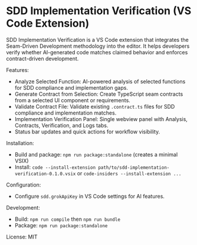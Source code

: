 # SDD Implementation Verification (VS Code Extension)

SDD Implementation Verification is a VS Code extension that integrates the Seam-Driven Development methodology into the editor. It helps developers verify whether AI-generated code matches claimed behavior and enforces contract-driven development.

Features:
- Analyze Selected Function: AI-powered analysis of selected functions for SDD compliance and implementation gaps.
- Generate Contract from Selection: Create TypeScript seam contracts from a selected UI component or requirements.
- Validate Contract File: Validate existing `.contract.ts` files for SDD compliance and implementation matches.
- Implementation Verification Panel: Single webview panel with Analysis, Contracts, Verification, and Logs tabs.
- Status bar updates and quick actions for workflow visibility.

Installation:
- Build and package: `npm run package:standalone` (creates a minimal VSIX)
- Install: `code --install-extension path/to/sdd-implementation-verification-0.1.0.vsix` or `code-insiders --install-extension ...`

Configuration:
- Configure `sdd.grokApiKey` in VS Code settings for AI features.

Development:
- Build: `npm run compile` then `npm run bundle`
- Package: `npm run package:standalone`

License: MIT
